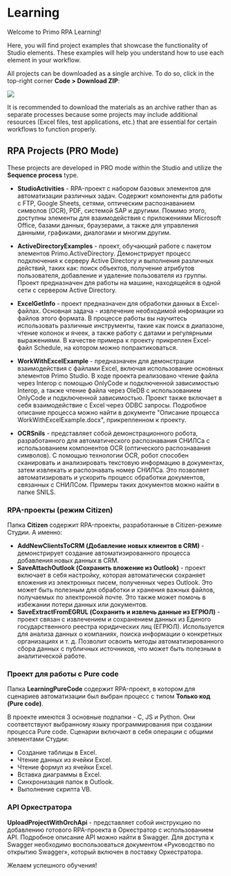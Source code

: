 # Learning

Welcome to Primo RPA Learning!

Here, you will find project examples that showcase the functionality of Studio elements. These examples will help you understand how to use each element in your workflow.

All projects can be downloaded as a single archive. To do so, click in the top-right corner **Code > Download ZIP**:

![](<.gitbook/assets/how-download.png>)

It is recommended to download the materials as an archive rather than as separate processes because some projects may include additional resources (Excel files, test applications, etc.) that are essential for certain workflows to function properly.

## RPA Projects (PRO Mode)
These projects are developed in PRO mode within the Studio and utilize the **Sequence process** type.

* **StudioActivities** - RPA-проект с набором базовых элементов для автоматизации различных задач. Содержит компоненты для работы с FTP, Google Sheets, сетями, оптическим распознаванием символов (OCR), PDF, системой SAP и другими. Помимо этого, доступны элементы для взаимодействия с приложениями Microsoft Office, базами данных, браузерами, а также для управления данными, графиками, диалогами и многим другим. 

* **ActiveDirectoryExamples** - проект, обучающий работе с пакетом элементов Primo.ActiveDirectory. Демонстрирует процесс подключения к серверу Active Directory и выполнения различных действий, таких как: поиск объектов, получение атрибутов пользователя, добавление и удаление пользователя из группы. Проект предназначен для работы на машине, находящейся в одной сети с сервером Active Directory.

* **ExcelGetInfo** - проект предназначен для обработки данных в Excel-файлах. Основная задача - извлечение необходимой информации из файлов этого формата.
В процессе работы вы научитесь использовать различные инструменты, такие как поиск в диапазоне, чтение колонок и ячеек, а также работу с датами и регулярными выражениями. В качестве примера к проекту прикреплен Excel-файл Schedule, на котором можно попрактиковаться.

* **WorkWithExcelExample** - предназначен для демонстрации взаимодействия с файлами Excel, включая использование основных элементов Primo Studio. В ходе проекта реализовано чтение файла через Interop с помощью OnlyCode и подключенной зависимостью Interop, а также чтение файла через OleDB с использованием OnlyCode и подключенной зависимостью. Проект также включает в себя взаимодействие с Excel через ODBC запросы. Подробное описание процесса можно найти в документе "Описание процесса WorkWithExcelExample.docx", прикрепленном к проекту.

* **OCRSnils** - представляет собой демонстрационного робота, разработанного для автоматического распознавания СНИЛСа с использованием компонентов OCR (оптического распознавания символов).
С помощью технологии OCR, робот способен сканировать и анализировать текстовую информацию в документах, затем извлекать и распознавать номер СНИЛСа. Это позволяет автоматизировать и ускорить процесс обработки документов, связанных с СНИЛСом.
Примеры таких документов можно найти в папке SNILS.


### RPA-проекты (режим Citizen)

Папка **Citizen** содержит RPA-проекты, разработанные в Citizen-режиме Студии. А именно:
* **AddNewClientsToCRM (Добавление новых клиентов в CRM)** - демонстрирует создание автоматизированного процесса добавления новых данных в CRM.
* **SaveAttachOutlook (Сохранить вложение из Outlook)** - проект включает в себя настройку, которая автоматически сохраняет вложения из электронных писем, полученных через Outlook. Это может быть полезным для обработки и хранения важных файлов, получаемых по электронной почте. Это также может помочь в избежании потери данных или документов.
* **SaveExtractFromEGRUL (Сохранить и извлечь данные из ЕГРЮЛ)** - проект связан с извлечением и сохранением данных из Единого государственного реестра юридических лиц (ЕГРЮЛ). Используется для анализа данных о компаниях, поиска информации о конкретных организациях и т. д. Позволит освоить методы автоматизированного сбора данных с публичных источников, что может быть полезным в аналитической работе.

### Проект для работы с Pure code

Папка **LearningPureCode** содержит RPA-проект, в котором для сценариев автоматизации был выбран процесс с типом **Только код (Pure code)**. 

В проекте имеются 3 основные подпапки - С, JS и Python. Они соответствуют выбранному языку программирования при создании процесса Pure code. Сценарии включают в себя операции с общими элементами Студии:
  * Создание таблицы в Excel.
  * Чтение данных из ячейки Excel.
  * Чтение формул из ячейки Excel.
  * Вставка диаграммы в Excel.
  * Синхронизация папок в Outlook.
  * Выполнение скрипта VB.

### API Оркестратора

**UploadProjectWithOrchApi** - представляет собой инструкцию по добавлению готового RPA-проекта в Оркестратор с использованием API. Подробное описание API можно найти в Swagger. Для доступа к Swagger необходимо воспользоваться документом «Руководство по открытию Swagger», который включен в поставку Оркестратора.

Желаем успешного обучения!
